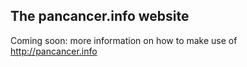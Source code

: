 ## The pancancer.info website

Coming soon: more information on how to make use of http://pancancer.info

